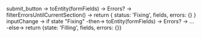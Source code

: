 submit_button -> toEntity(formFields) -> Errors? -> filterErrorsUntilCurrentSection() -> return { status: 'Fixing', fields, errors: {} }
inputChange -> if state "Fixing" -then-> toEntity(formFields) -> Errors? -> ...
							                 -else-> return {state: 'Filling', fields, errors: {}}
